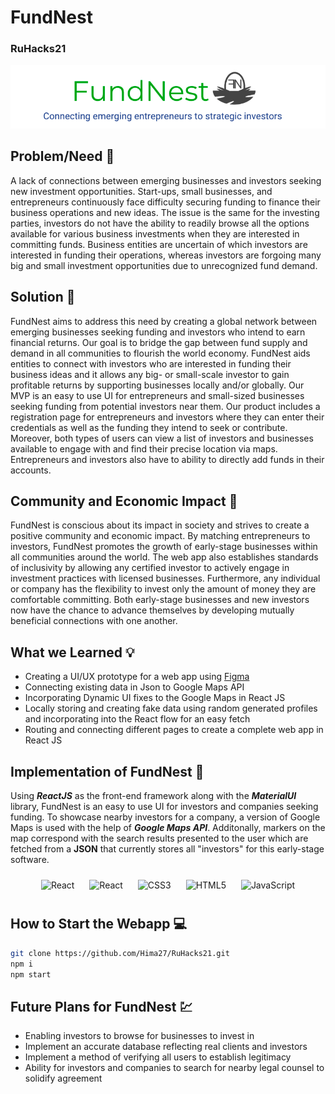 # FundNest
### RuHacks21
![yyz](nestfundimg.png)
## Problem/Need 🤔
A lack of connections between emerging businesses and investors seeking new investment opportunities. Start-ups, small businesses, and entrepreneurs continuously face difficulty securing funding to finance their business operations and new ideas. The issue is the same for the investing parties, investors do not have the ability to readily browse all the options available for various business investments when they are interested in committing funds. Business entities are uncertain of which investors are interested in funding their operations, whereas investors are forgoing many big and small investment opportunities due to unrecognized fund demand. 


## Solution 💭
FundNest aims to address this need by creating a global network between emerging businesses seeking funding and investors who intend to earn financial returns. Our goal is to bridge the gap between fund supply and demand in all communities to flourish the world economy. FundNest aids entities to connect with investors who are interested in funding their business ideas and it allows any big- or small-scale investor to gain profitable returns by supporting businesses locally and/or globally. Our MVP is an easy to use UI for entrepreneurs and small-sized businesses seeking funding from potential investors near them. Our product includes a registration page for entrepreneurs and investors where they can enter their credentials as well as the funding they intend to seek or contribute. Moreover, both types of users can view a list of investors and businesses available to engage with and find their precise location via maps. Entrepreneurs and investors also have to ability to directly add funds in their accounts. 


## Community and Economic Impact 🤝
FundNest is conscious about its impact in society and strives to create a positive community and economic impact.
By matching entrepreneurs to investors, FundNest promotes the growth of early-stage businesses within all communities around the world. The web app also establishes standards of inclusivity by allowing any certified investor to actively engage in investment practices with licensed businesses. Furthermore, any individual or company has the flexibility to invest only the amount of money they are comfortable committing. Both early-stage businesses and new investors now have the chance to advance themselves by developing mutually beneficial connections with one another. 

## What we Learned 💡
  * Creating a UI/UX prototype for a web app using [Figma](https://www.figma.com/file/h409POgJUFiN322P9FXj0L/RU-Hacks?node-id=0%3A1)
  * Connecting existing data in Json to Google Maps API
  * Incorporating Dynamic UI fixes to the Google Maps in React JS 
  * Locally storing and creating fake data using random generated profiles and incorporating into the React flow for an easy fetch
  * Routing and connecting different pages to create a complete web app in React JS


## Implementation of FundNest 🔨
Using ***ReactJS*** as the front-end framework along with the ***MaterialUI*** library, FundNest is an easy to use UI for investors and companies seeking funding. To showcase nearby investors for a company, a version of Google Maps is used with the help of ***Google Maps API***. Additonally, markers on the map correspond with the search results presented to the user which are fetched from a **JSON** that currently stores all "investors" for this early-stage software. 

<div align="center">  
<img style="margin: 10px" src="https://profilinator.rishav.dev/skills-assets/react-original-wordmark.svg" alt="React" height="50" />    
<img style="margin: 10px" src="https://img.icons8.com/color/452/material-ui.png" alt="React" height="50" />    
<img style="margin: 10px" src="https://profilinator.rishav.dev/skills-assets/css3-original-wordmark.svg" alt="CSS3" height="50" />  
<img style="margin: 10px" src="https://profilinator.rishav.dev/skills-assets/html5-original-wordmark.svg" alt="HTML5" height="50" />  
<img style="margin: 10px" src="https://profilinator.rishav.dev/skills-assets/javascript-original.svg" alt="JavaScript" height="50" />  
</div>  

## How to Start the Webapp 💻
```bash
git clone https://github.com/Hima27/RuHacks21.git
npm i
npm start
```

## Future Plans for FundNest :chart:
  * Enabling investors to browse for businesses to invest in 
  * Implement an accurate database reflecting real clients and investors
  * Implement a method of verifying all users to establish legitimacy
  * Ability for investors and companies to search for nearby legal counsel to solidify agreement
